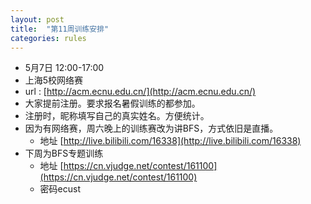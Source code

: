 ```yaml
---
layout: post
title:  "第11周训练安排"
categories: rules
---
```

- 5月7日 12:00-17:00
- 上海5校网络赛
- url : [http://acm.ecnu.edu.cn/](http://acm.ecnu.edu.cn/)
- 大家提前注册。要求报名暑假训练的都参加。
- 注册时，昵称填写自己的真实姓名。方便统计。
- 因为有网络赛，周六晚上的训练赛改为讲BFS，方式依旧是直播。
  - 地址 [http://live.bilibili.com/16338](http://live.bilibili.com/16338)
- 下周为BFS专题训练
  - 地址 [https://cn.vjudge.net/contest/161100](https://cn.vjudge.net/contest/161100)
  - 密码ecust
